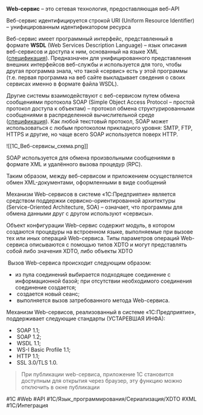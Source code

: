 **Web-сервис** – это сетевая технология, предоставляющая веб-API

Веб-сервис идентифицируется строкой URI (Uniform Resource Identifier) – унифицированным идентификатором ресурса

Веб-сервис имеет программный интерфейс, представленный в формате **WSDL** (Web Services Description Language) – язык описания веб-сервисов и доступа к ним, основанный на языке XML ([спецификация](http://www.w3.org/TR/wsdl)). Предназначен для унифицированного представления внешних интерфейсов веб-службы и используется для того, чтобы другая программа знала, что такой «сервис» есть у этой программы (т.е. первая программа на веб сайте выкладывает сведения о своих сервисах именно в формате файла WSDL).

Другие системы взаимодействуют с веб-сервисом путем обмена сообщениями протокола SOAP (Simple Object Access Protocol – простой протокол доступа к объектам) – протокол обмена структурированными сообщениями в распределенной вычислительной среде ([спецификация](http://www.w3.org/TR/soap)). Как любой текстовый протокол, SOAP может использоваться с любым протоколом прикладного уровня: SMTP, FTP, HTTPS и другие, но чаще всего SOAP используется поверх HTTP.

![[1С_Веб-сервисы_схема.png]]

SOAP используется для обмена произвольными сообщениями в формате XML и удалённого вызова процедур (RPC).

Таким образом, между веб-сервисом и приложением осуществляется обмен XML-документами, оформленными в виде сообщений

Механизм Web-сервисов в системе «1С:Предприятие» является средством поддержки сервисно-ориентированной архитектуры (Service-Oriented Architecture, SOA) – означает, что программы для обмена данными друг с другом используют «сервисы».

Объект конфигурации Web-сервис содержит модуль, в котором создаются процедуры на встроенном языке, выполняемые при вызове тех или иных операций Web-сервиса. Типы параметров операций Web-сервиса описываются с помощью типов XDTO и могут представлять собой либо значения XDTO, либо объекты XDTO

 Вызов Web-сервиса происходит следующим образом:

- из пула соединений выбирается подходящее соединение с информационной базой; при отсутствии необходимого соединения соединение создается;
-  создается новый сеанс;
-  выполняется вызов затребованного метода Web-сервиса.

Механизм Web-сервисов, реализованный в системе «1С:Предприятие», поддерживает следующие стандарты (УСТАРЕВШАЯ ИНФА):

-  SOAP 1.1;
-  SOAP 1.2;
-  WSDL 1.1;
-  WS-I Basic Profile 1.1;
-  HTTP 1.1;
-  SSL 3.0/TLS 1.0.

> При публикации web-сервиса, приложение 1С становится доступным для открытия через браузер, эту функцию можно отключить в окне публикации

#1С #Web #API #1С/Язык_программирования/Сериализация/XDTO #XML #1С/Интеграция